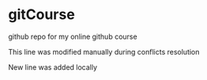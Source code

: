 # gitCourse
github repo for my online github course

This line was modified manually during conflicts resolution

New line was added locally

